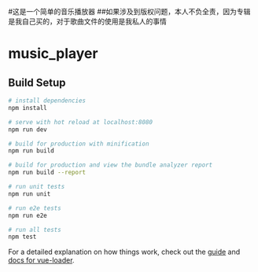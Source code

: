 #这是一个简单的音乐播放器
##如果涉及到版权问题，本人不负全责，因为专辑是我自己买的，对于歌曲文件的使用是我私人的事情
# music_player

> 

## Build Setup

``` bash
# install dependencies
npm install

# serve with hot reload at localhost:8080
npm run dev

# build for production with minification
npm run build

# build for production and view the bundle analyzer report
npm run build --report

# run unit tests
npm run unit

# run e2e tests
npm run e2e

# run all tests
npm test
```

For a detailed explanation on how things work, check out the [guide](http://vuejs-templates.github.io/webpack/) and [docs for vue-loader](http://vuejs.github.io/vue-loader).
